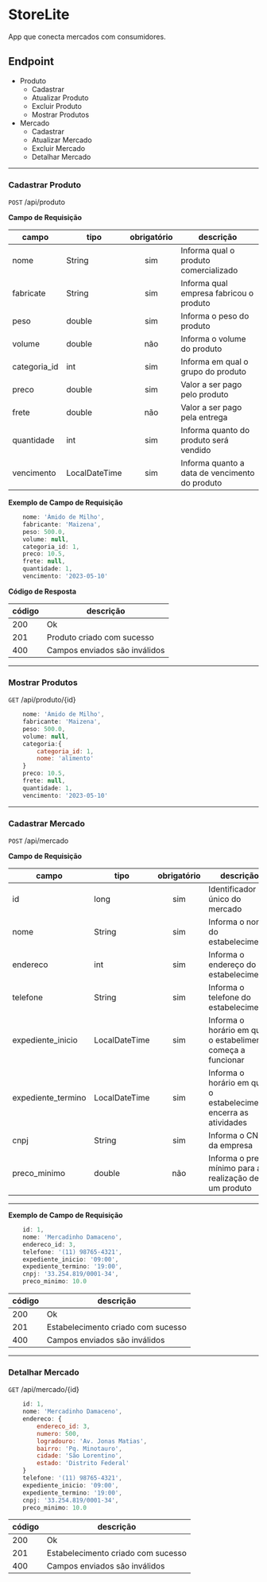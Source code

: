 # StoreLite
App que conecta mercados com consumidores.

## Endpoint

* Produto
    * Cadastrar
    * Atualizar Produto
    * Excluir Produto
    * Mostrar Produtos
* Mercado
    * Cadastrar
    * Atualizar Mercado
    * Excluir Mercado
    * Detalhar Mercado

---

### Cadastrar Produto

`POST` /api/produto

**Campo de Requisição**

campo | tipo | obrigatório | descrição
|---|---|:---:|---|
nome | String | sim | Informa qual o produto comercializado
fabricate | String | sim | Informa qual empresa fabricou o produto
peso | double | sim | Informa o peso do produto
volume | double | não | Informa o volume do produto
categoria_id | int | sim | Informa em qual o grupo do produto
preco | double | sim | Valor a ser pago pelo produto
frete| double | não | Valor a ser pago pela entrega
quantidade | int | sim | Informa quanto do produto será vendido
vencimento | LocalDateTime | sim | Informa quanto a data de vencimento do produto 

**Exemplo de Campo de Requisição**

```js
    nome: 'Ámido de Milho',
    fabricante: 'Maizena',
    peso: 500.0,
    volume: null,
    categoria_id: 1,
    preco: 10.5,
    frete: null,
    quantidade: 1,
    vencimento: '2023-05-10'
```

**Código de Resposta**

código | descrição
|---|---
200 | Ok
201 | Produto criado com sucesso
400 | Campos enviados são inválidos

---

### Mostrar Produtos

`GET` /api/produto/{id}

```js
    nome: 'Ámido de Milho',
    fabricante: 'Maizena',
    peso: 500.0,
    volume: null,
    categoria:{
        categoria_id: 1,
        nome: 'alimento'
    }
    preco: 10.5,
    frete: null,
    quantidade: 1,
    vencimento: '2023-05-10'
```

---

### Cadastrar Mercado

`POST` /api/mercado

**Campo de Requisição**

campo | tipo | obrigatório | descrição
|---|---|:---:|---|
id | long | sim | Identificador único do mercado
nome| String | sim | Informa o nome do estabelecimento
endereco | int | sim | Informa o endereço do estabelecimento 
telefone | String | sim | Informa o telefone do estabelecimento
expediente_inicio | LocalDateTime | sim | Informa o horário em que o estabelimento começa a funcionar
expediente_termino | LocalDateTime | sim | Informa o horário em que o estabelecimento encerra as atividades
cnpj | String | sim | Informa o CNPJ da empresa
preco_minimo | double | não | Informa o preço mínimo para a realização de um produto

---

**Exemplo de Campo de Requisição**

```js
    id: 1,
    nome: 'Mercadinho Damaceno',
    endereco_id: 3,
    telefone: '(11) 98765-4321',
    expediente_inicio: '09:00',
    expediente_termino: '19:00',
    cnpj: '33.254.819/0001-34',
    preco_minimo: 10.0
```

código | descrição
|---|---
200 | Ok
201 | Estabelecimento criado com sucesso
400 | Campos enviados são inválidos

---

### Detalhar Mercado

`GET` /api/mercado/{id}

```js
    id: 1,
    nome: 'Mercadinho Damaceno',
    endereco: {
        endereco_id: 3,
        numero: 500,
        logradouro: 'Av. Jonas Matias',
        bairro: 'Pq. Minotauro',
        cidade: 'São Lorentino',
        estado: 'Distrito Federal'
    }
    telefone: '(11) 98765-4321',
    expediente_inicio: '09:00',
    expediente_termino: '19:00',
    cnpj: '33.254.819/0001-34',
    preco_minimo: 10.0
```

código | descrição
|---|---
200 | Ok
201 | Estabelecimento criado com sucesso
400 | Campos enviados são inválidos